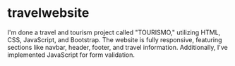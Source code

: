 # travelwebsite
I'm done a travel and tourism project called "TOURISMO," utilizing HTML, CSS, JavaScript, and Bootstrap. The website is fully responsive, featuring sections like navbar, header, footer, and travel information. Additionally, I've implemented JavaScript for form validation. 
